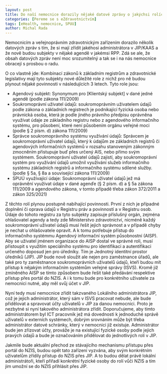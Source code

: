 ```yaml
---
layout: post
title: Do naší nemocnice dorazily nějaké datové zprávy o jakýchsi rolích v agendách a o nutnosti zřídit si JIP, co to je a co a proč máme dělat?
categories: [Pereme se s eZdravotnictvím]
tags: [eHealth, nemocnice, SPUU]
author: Michal Rada
---
```


Nemocnicím a veřejnoprávním zdravotnickým zařízením dorazilo několik datových zpráv s tím, že si mají zřídit jakéhosi administrátora v JIP/KAAS a že nově budou subjekty v nějaké agendě v jakémsi RPP. Zdá se ale, že obsah datových zpráv není moc srozumitelný a tak se i na nás nemocnice obracejí s prosbou o radu.

O co vlastně jde: Kombinací zákonů k základním registrům a zdravotnické legislativy mají tyto subjekty nové důležité role z nichž pro ně budou plynout nějaké povinnosti v následujících 3 letech. Tyto role jsou:

* Agendový subjekt: Synonymum pro [Klientský subjekt] v dané jedné agendě (podle zákona 111/2009)
* Soukromoprávní uživatel údajů: soukromoprávním uživatelem údajů podle zákona o základních registrech je podnikající fyzická osoba nebo právnická osoba, která je podle jiného právního předpisu oprávněna využívat údaje ze základního registru nebo z agendového informačního systému, pro působení, které není působením orgánu veřejné moci (podle § 2 písm. d) zákona 111/2009)
* Správce soukromoprávního systému využívání údajů: Správcem je soukromoprávní uživatel údajů, který k údajům ze základních registrů či agendových informačních systémů v rozsahu stanoveným zákonným zmocněním přistupuje buď přes určený AIS, nebo přímo svým systémem. Soukromoprávní uživatel údajů zajistí, aby soukromoprávní systém pro využívání údajů umožnil využívání služeb informačního systému základních registrů a informačního systému sdílené služby. (podle § 5a, § 8a a související zákona 111/2009)
* SPUÚ využívající údaje: Soukromoprávní uživatel údajů jež má oprávnění využívat údaje v dané agenďe (§ 2 písm. d) a § 5a zákona 111/2009 a agendového zákona, v tomto případě třeba zákon 372/2011 a zákon 325/2021)

Z těchto rolí plynou postupně nabíhající povinnosti. První z nich je případné doplnění či oprava údajů v Registru práv a povinností a v Registru osob. Údaje do tohoto registru za tyto subjekty zapisuje příslušný orgán, zejména ohlašovatel agendy a tedy zde Ministerstvo zdravotnictví, nicméně každý soukromoprávní uživatel údajů musí řešit jejich správnost a v případě chyby je nechat u ohlašovatele opravit. A k tomu potřebuje přístup do informačního systémmu Agendový informační systém působnostní (AISP). Aby se uživatel jménem organizace do AISP dostal ve správné roli, musí přistoupit s využitím speciálního systému pro identifikaci a autentifikaci určeného doposud jen pro úředníky. Tím je Jednotný identitní prostor úředníků (JIP). JIP bude nově sloužit ale nejen pro zaměstnance úřadů, ale také pro ty zaměstnance soukromoprávních uživatelů údajů, kteří budou mít přístup k nějakým informačním systémům veřejné správy (ISVS). Kromě již zmíněného AISP se tímto způsobem bude řešit také předávání respektive přístup přes portál do NZIS. A i k tomu bude pro konkrétního uživatele za nemocnici nutné, aby měl svůj účet v JIP.

Nyní tedy musí nemocnice zřídit takzvaného Lokálního administrátora JIP, což je jejich administrátor, který sám v ISVS pracovat nebude, ale bude přidělovat a spravovat účty uživatelů v JIP za danou nemocnici. Proto je nezbytné si nyní takového administrátora zřídit. Doporučujeme, aby tímto administrátorem byl ICT pracovník jež má dovednosti k jednoduché správě uživatelů v externích systémech, dobrým srovnáním může být třeba administrátor datové schránky, který v nemocnici již existuje. Administrátor bude jen zřizovat účty, prováže je na existující fyzické osoby podle jejich pravých údajů a bude je označováním přidělovat do jednotlivých rolí v JIP.

Jakmile bude aktuální přechod ze stávajícího mechanismu přístupu přes portál do NZIS, budou opět tato zařízení vyzvána, aby svým konkrétním uživatelům zřídily přístup do NZIS přes JIP. A to budou dělat právě lokální administrátoři, kteří přiřadí konkrétní fyzické osoby do rolí vůči NZIS a tím jim umožní se do NZIS přihlásit přes JIP.
